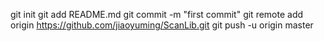 git init
git add README.md
git commit -m "first commit"
git remote add origin https://github.com/jiaoyuming/ScanLib.git
git push -u origin master
